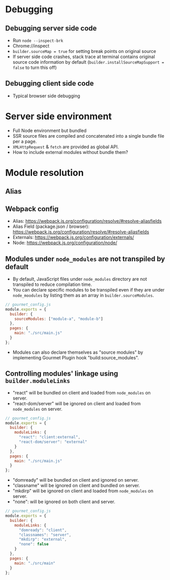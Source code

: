 # Debugging

## Debugging server side code

- Run `node --inspect-brk`
- Chrome://inspect
- `builder.sourceMap = true` for setting break points on original source
- If server side code crashes, stack trace at terminal contains original source code information by default (`builder.installSourceMapSupport = false` to turn this off)

## Debugging client side code

- Typical browser side debugging

# Server side environment

- Full Node environment but bundled
- SSR source files are compiled and concatenated into a single bundle file per a page.
- `XMLHttpRequest` & `fetch` are provided as global API.
- How to include external modules without bundle them?

# Module resolution

## Alias

## Webpack config

- Alias: https://webpack.js.org/configuration/resolve/#resolve-aliasfields
- Alias Field (package.json / browser): https://webpack.js.org/configuration/resolve/#resolve-aliasfields
- Externals: https://webpack.js.org/configuration/externals/
- Node: https://webpack.js.org/configuration/node/

## Modules under `node_modules` are not transpiled by default

- By default, JavaScript files under `node_modules` directory are not transpiled to reduce compilation time.
- You can declare specific modules to be transpiled even if they are under `node_moodules` by listing them as an array in `builder.sourceModules`.
```js
// gourmet_config.js
module.exports = {
  builder: {
    sourceModules: ["module-a", "module-b"]
  },
  pages: {
    main: "./src/main.js"
  }
};
```
- Modules can also declare themselves as "source modules" by implementing Gourmet Plugin hook "build:source_modules".

## Controlling modules' linkage using `builder.moduleLinks`

- "react" will be bundled on client and loaded from `node_modules` on server.
- "react-dom/server" will be ignored on client and loaded from `node_modules` on server.

```js
// gourmet_config.js
module.exports = {
  builder: {
    moduleLinks: {
      "react": "client:external",
      "react-dom/server": "external"
    }
  },
  pages: {
    main: "./src/main.js"
  }
};
```

- "domready" will be bundled on client and ignored on server.
- "classname" will be ignored on client and bundled on server.
- "mkdirp" will be ignored on client and loaded from `node_modules` on server.
- "none": will be ignored on both client and server.

```js
// gourmet_config.js
module.exports = {
  builder: {
    moduleLinks: {
      "domready": "client",
      "classnames": "server",
      "mkdirp": "external",
      "none": false
    }
  },
  pages: {
    main: "./src/main"
  }
};
```
